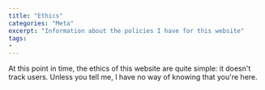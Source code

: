 ```yaml
---
title: "Ethics"
categories: "Meta"
excerpt: "Information about the policies I have for this website"
tags:
- 
---
```

At this point in time, the ethics of this website are quite simple: it doesn't track users. Unless you tell me, I have no way of knowing that you're here.